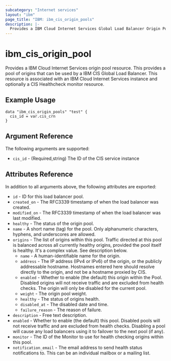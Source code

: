 ```yaml
---
subcategory: "Internet services"
layout: "ibm"
page_title: "IBM: ibm_cis_origin_pools"
description: |-
  Provides a IBM Cloud Internet Services Global Load Balancer Origin Pool resource.
---
```


# ibm_cis_origin_pool

Provides a IBM Cloud Internet Services origin pool resource. This provides a pool of origins that can be used by a IBM CIS Global Load Balancer. This resource is associated with an IBM Cloud Internet Services instance and optionally a CIS Healthcheck monitor resource.

## Example Usage

```hcl
data "ibm_cis_origin_pools" "test" {
  cis_id = var.cis_crn
}
```

## Argument Reference

The following arguments are supported:

- `cis_id` - (Required,string) The ID of the CIS service instance

## Attributes Reference

In addition to all arguments above, the following attributes are exported:

- `id` - ID for this load balancer pool.
- `created_on` - The RFC3339 timestamp of when the load balancer was created.
- `modified_on` - The RFC3339 timestamp of when the load balancer was last modified.
- `healthy` - The status of the origin pool.
- `name` - A short name (tag) for the pool. Only alphanumeric characters, hyphens, and underscores are allowed.
- `origins` - The list of origins within this pool. Traffic directed at this pool is balanced across all currently healthy origins, provided the pool itself is healthy. It's a complex value. See description below.
  - `name` - A human-identifiable name for the origin.
  - `address` - The IP address (IPv4 or IPv6) of the origin, or the publicly addressable hostname. Hostnames entered here should resolve directly to the origin, and not be a hostname proxied by CIS.
  - `enabled` - Whether to enable (the default) this origin within the Pool. Disabled origins will not receive traffic and are excluded from health checks. The origin will only be disabled for the current pool.
  - `weight` - The origin pool weight.
  - `healthy` - The status of origins health.
  - `disabled_at` - The disabled date and time.
  - `failure_reason` - The reason of failure.
- `description` - Free text description.
- `enabled` - Whether to enable (the default) this pool. Disabled pools will not receive traffic and are excluded from health checks. Disabling a pool will cause any load balancers using it to failover to the next pool (if any).
- `monitor` - The ID of the Monitor to use for health checking origins within this pool.
- `notification_email` - The email address to send health status notifications to. This can be an individual mailbox or a mailing list.
